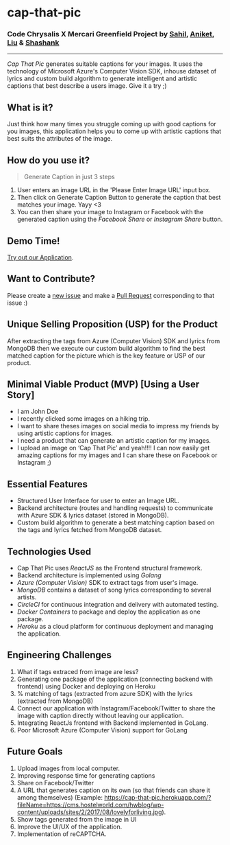# cap-that-pic

### Code Chrysalis X Mercari Greenfield Project by [Sahil](https://github.com/sahil505), [Aniket](https://github.com/aniket1743), [Liu](https://github.com/Rocuku) & [Shashank](https://github.com/shashankjakka)

---

_Cap That Pic_ generates suitable captions for your images. It uses the technology of Microsoft Azure's Computer Vision SDK, inhouse dataset of lyrics and custom build algorithm to generate intelligent and artistic captions that best describe a users image. Give it a try ;)

## What is it?

Just think how many times you struggle coming up with good captions for you images, this application helps you to come up with artistic captions that best suits the attributes of the image.

## How do you use it?

> Generate Caption in just 3 steps

1. User enters an image URL in the 'Please Enter Image URL' input box.
2. Then click on Generate Caption Button to generate the caption that best matches your image. Yayy <3
3. You can then share your image to Instagram or Facebook with the generated caption using the _Facebook Share_ or _Instagram Share_ button.

## Demo Time!

[Try out our Application](https://cap-that-pic.herokuapp.com/).

## Want to Contribute?

Please create a [new issue](https://github.com/CoolDogee/cap-that-pic/issues) and make a [Pull Request](https://github.com/CoolDogee/cap-that-pic/pulls) corresponding to that issue :)

## Unique Selling Proposition (USP) for the Product

After extracting the tags from Azure (Computer Vision) SDK and lyrics from MongoDB then we execute our custom build algorithm to find the best matched caption for the picture which is the key feature or USP of our product.

## Minimal Viable Product (MVP) [Using a User Story]

- I am John Doe
- I recently clicked some images on a hiking trip.
- I want to share theses images on social media to impress my friends by using artistic captions for images.
- I need a product that can generate an artistic caption for my images.
- I upload an image on ‘Cap That Pic’ and yeah!!!! I can now easily get amazing captions for my images and I can share these on Facebook or Instagram ;)

## Essential Features

- Structured User Interface for user to enter an Image URL.
- Backend architecture (routes and handling requests) to communicate with Azure SDK & lyrics dataset (stored in MongoDB).
- Custom build algorithm to generate a best matching caption based on the tags and lyrics fetched from MongoDB dataset.

## Technologies Used

- Cap That Pic uses _ReactJS_ as the Frontend structural framework.
- Backend architecture is implemented using _Golang_
- _Azure (Computer Vision)_ SDK to extract tags from user's image.
- _MongoDB_ contains a dataset of song lyrics corresponding to several artists.
- _CircleCI_ for continuous integration and delivery with automated testing.
- _Docker Containers_ to package and deploy the application as one package.
- _Heroku_ as a cloud platform for continuous deployment and managing the application.

## Engineering Challenges

1. What if tags extraced from image are less?
2. Generating one package of the application (connecting backend with frontend) using Docker and deploying on Heroku
3. % matching of tags (extracted from azure SDK) with the lyrics (extracted from MongoDB)
4. Connect our application with Instagram/Facebook/Twitter to share the image with caption directly without leaving our application.
5. Integrating ReactJs frontend with Backend implemented in GoLang.
6. Poor Microsoft Azure (Computer Vision) support for GoLang

## Future Goals

1. Upload images from local computer.
2. Improving response time for generating captions
3. Share on Facebook/Twitter
4. A URL that generates caption on its own (so that friends can share it among themselves) (Example: https://cap-that-pic.herokuapp.com/?fileName=https://cms.hostelworld.com/hwblog/wp-content/uploads/sites/2/2017/08/lovelyforliving.jpg).
5. Show tags generated from the image in UI
6. Improve the UI/UX of the application.
7. Implementation of reCAPTCHA.
